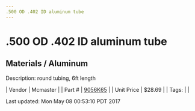 ```yaml
---
.500 OD .402 ID aluminum tube
---
```


# .500 OD .402 ID aluminum tube
## Materials / Aluminum
Description: 	round tubing, 6ft length 

| Vendor | Mcmaster | 
| Part # | [9056K65](https://www.mcmaster.com/#9056K65) | 
| Unit Price | $28.69 | 
| Tags: |  | 

Last updated: Mon May 08 00:53:10 PDT 2017